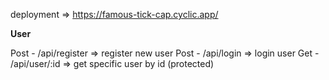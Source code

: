 deployment => https://famous-tick-cap.cyclic.app/


**User**

Post - /api/register => register new user
Post - /api/login => login user
Get  - /api/user/:id => get specific user by id (protected)

